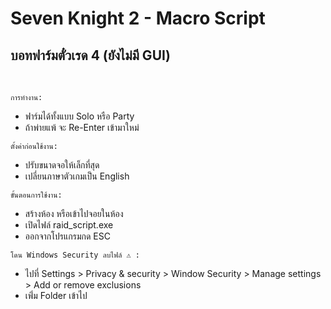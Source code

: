 # Seven Knight 2 - Macro Script

## บอทฟาร์มตั๋วเรด 4 (ยังไม่มี GUI)

<br>

`การทำงาน:`

- ฟาร์มได้ทั้งแบบ Solo หรือ Party
- ถ้าพ่ายแพ้ จะ Re-Enter เข้ามาใหม่

`ตั้งค่าก่อนใช้งาน:`

- ปรับขนาดจอให้เล็กที่สุด
- เปลี่ยนภาษาตัวเกมเป็น English

`ขั้นตอนการใช้งาน:`

- สร้างห้อง หรือเข้าไปจอยในห้อง
- เปิดไฟล์ raid_script.exe
- ออกจากโปรแกรมกด ESC

`โดน Windows Security ลบไฟล์ ⚠️ :`

- ไปที่ Settings > Privacy & security > Window Security > Manage settings > Add or remove exclusions
- เพิ่่ม Folder เข้าไป
